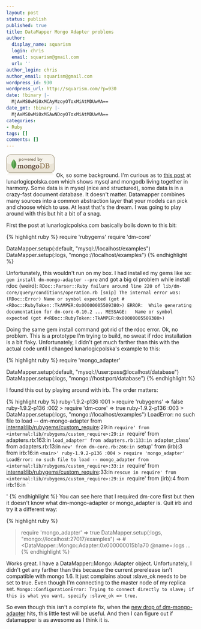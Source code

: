 ```yaml
---
layout: post
status: publish
published: true
title: DataMapper Mongo Adapter problems
author:
  display_name: squarism
  login: chris
  email: squarism@gmail.com
  url: ''
author_login: chris
author_email: squarism@gmail.com
wordpress_id: 930
wordpress_url: http://squarism.com/?p=930
date: !binary |-
  MjAxMS0wMi0xMCAyMzoyOToxMiAtMDUwMA==
date_gmt: !binary |-
  MjAxMS0wMi0xMSAwNDoyOToxMiAtMDUwMA==
categories:
- Ruby
tags: []
comments: []
---
```

![](/uploads/2011/02/PoweredMongoDBbeige50.png "PoweredMongoDBbeige50")
Ok, so some background.  I'm curious as to [this post](http://www.lunarlogicpolska.com/blog/2010/02/15/mysql-and-mongodb-working-together-in-kanbanery.html) at lunarlogicpolska.com which shows mysql and mongodb living together in harmony.  Some data is in mysql (nice and structured), some data is in a crazy-fast document database.  It doesn't matter.  Datamapper combines many sources into a common abstraction layer that your models can pick and choose which to use.  At least that's the dream.  I was going to play around with this but hit a bit of a snag.

First the post at lunarlogicpolska.com basically boils down to this bit:

{% highlight ruby %}
require 'rubygems'
require 'dm-core'

DataMapper.setup(:default, "mysql://localhost/examples")
DataMapper.setup(:logs, "mongo://localhost/examples")
{% endhighlight %}

Unfortunately, this wouldn't run on my box.  I had installed my gems like so:  `gem install dm-mongo-adapter --pre` and got a big ol problem while install rdoc (weird):
`RDoc::Parser::Ruby failure around line 220 of
lib/dm-core/query/conditions/operation.rb
[snip]
The internal error was:
        (RDoc::Error) Name or symbol expected (got #<RDoc::RubyToken::TkAMPER:0x00000005509380>)
ERROR:  While generating documentation for dm-core-0.10.2
... MESSAGE:   Name or symbol expected (got #<RDoc::RubyToken::TkAMPER:0x00000005509380>)
`

Doing the same gem install command got rid of the rdoc error.  Ok, no problem.  This is a prototype I'm trying to build, no sweat if rdoc installation is a bit flaky.  Unfortunately, I didn't get much farther than this with the actual code until I changed lunarlogicpolska's example to this:

{% highlight ruby %}
require 'mongo_adapter'

DataMapper.setup(:default, "mysql://user:pass@localhost/database")
DataMapper.setup(:logs, "mongo://host:port/database")
{% endhighlight %}

I found this out by playing around with irb.  The order matters:

{% highlight ruby %}
ruby-1.9.2-p136 :001 > require 'rubygems'
 => false
ruby-1.9.2-p136 :002 > require 'dm-core'
 => true
ruby-1.9.2-p136 :003 > DataMapper.setup(:logs, "mongo://localhost/examples")
LoadError: no such file to load -- dm-mongo-adapter
        from <internal:lib/rubygems/custom_require>:29:in `require'
        from <internal:lib/rubygems/custom_require>:29:in `require'
        from adapters.rb:163:in `load_adapter'
        from adapters.rb:133:in `adapter_class'
        from adapters.rb:13:in `new'
        from dm-core.rb:266:in `setup'
        from (irb):3
        from irb:16:in `<main>'
ruby-1.9.2-p136 :004 > require 'mongo_adapter'
LoadError: no such file to load -- mongo_adapter
        from <internal:lib/rubygems/custom_require>:33:in `require'
        from <internal:lib/rubygems/custom_require>:33:in `rescue in require'
        from <internal:lib/rubygems/custom_require>:29:in `require'
        from (irb):4
        from irb:16:in `<main>'
{% endhighlight %}
You can see here that I required dm-core first but then it doesn't know what dm-mongo-adapter or mongo_adapter is.  Quit irb and try it a different way:

{% highlight ruby %}
> require 'mongo_adapter'
 => true
> DataMapper.setup(:logs, "mongo://localhost:27017/examples")
 => #<DataMapper::Mongo::Adapter:0x000000015b1a70 @name=:logs ...
{% endhighlight %}

Works great.  I have a DataMapper::Mongo::Adapter object.  Unfortunately, I didn't get any farther than this because the current prerelease isn't compatible with mongo 1.6.  It just complains about :slave_ok needs to be set to true.  Even though I'm connecting to the master node of my replica set.
`Mongo::ConfigurationError: Trying to connect directly to slave; if this is what
you want, specify :slave_ok => true.`

So even though this isn't a complete fix, when the [new drop of dm-mongo-adapter](http://groups.google.com/group/dm-mongo-adapter/browse_thread/thread/6d60bb3cab266eb8) hits, this little test will be useful.  And then I can figure out if datamapper is as awesome as I think it is.